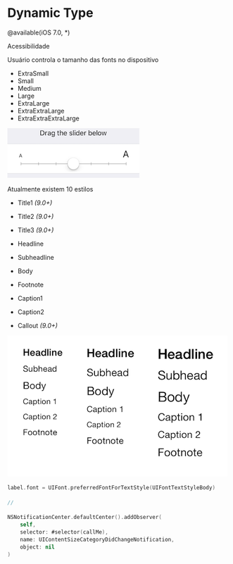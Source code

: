 # Dynamic Type

@available(iOS 7.0, *)



Acessibilidade

Usuário controla o tamanho das fonts no dispositivo
  - ExtraSmall
  - Small
  - Medium
  - Large
  - ExtraLarge
  - ExtraExtraLarge
  - ExtraExtraExtraLarge



![](./dynamic-type1.png)



Atualmente existem 10 estilos

- Title1 *(9.0+)*

- Title2 *(9.0+)*

- Title3 *(9.0+)*

- Headline

- Subheadline

- Body

- Footnote

- Caption1

- Caption2

- Callout *(9.0+)*

  

![](./dynamic-type2.png)


```swift
label.font = UIFont.preferredFontForTextStyle(UIFontTextStyleBody)

//

NSNotificationCenter.defaultCenter().addObserver(
	self,
	selector: #selector(callMe),
	name: UIContentSizeCategoryDidChangeNotification,
	object: nil
)
```